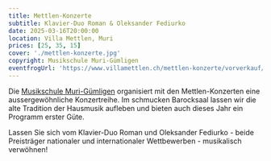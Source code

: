 ```yaml
---
title: Mettlen-Konzerte
subtitle: Klavier-Duo Roman & Oleksander Fediurko
date: 2025-03-16T20:00:00
location: Villa Mettlen, Muri
prices: [25, 35, 15]
cover: './mettlen-konzerte.jpg'
copyright: Musikschule Muri-Gümligen
eventfrogUrl: 'https://www.villamettlen.ch/mettlen-konzerte/vorverkauf/'
---
```


Die [Musikschule Muri-Gümligen](https://www.villamettlen.ch) organisiert mit den Mettlen-Konzerten eine aussergewöhnliche Konzertreihe. Im schmucken Barocksaal lassen wir die alte Tradition der Hausmusik aufleben und bieten auch dieses Jahr ein Programm erster Güte.

Lassen Sie sich vom Klavier-Duo Roman und Oleksander Fediurko - beide Preisträger nationaler und internationaler Wettbewerben - musikalisch verwöhnen!
